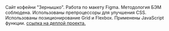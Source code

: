 
Сайт кофейни "Зернышко". Работа по макету Figma.
Методология БЭМ соблюдена.
Использованы препроцессоры для улучшения CSS. 
Использованы позиционирование Grid и Flexbox.
Применены JavaScript функции. 
[ссылка на деплой проекта.](https://coffeehousesite.netlify.app/)
